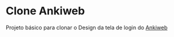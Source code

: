 # Clone Ankiweb

Projeto básico para clonar o Design da tela de login do [Ankiweb](https://ankiweb.net/account/login)